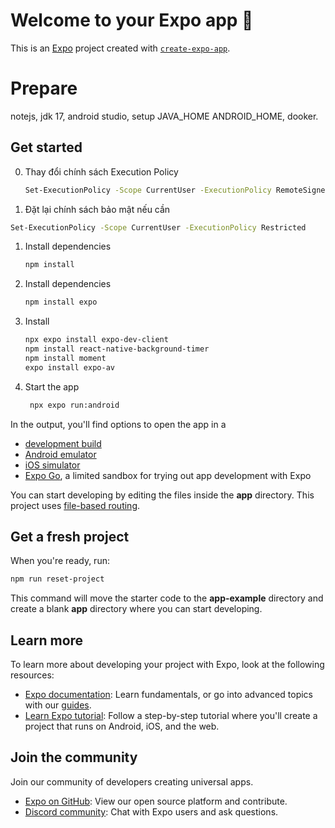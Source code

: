 # Welcome to your Expo app 👋

This is an [Expo](https://expo.dev) project created with [`create-expo-app`](https://www.npmjs.com/package/create-expo-app).
# Prepare
notejs, jdk 17, android studio, setup JAVA_HOME ANDROID_HOME, dooker.

## Get started
0. Thay đổi chính sách Execution Policy 
   ```bash
   Set-ExecutionPolicy -Scope CurrentUser -ExecutionPolicy RemoteSigned
   ```
00. Đặt lại chính sách bảo mật nếu cần 
   ```bash
   Set-ExecutionPolicy -Scope CurrentUser -ExecutionPolicy Restricted
   ```
1. Install dependencies

   ```bash
   npm install
   ```
2. Install dependencies

   ```bash
   npm install expo
   ```
3. Install

   ```bash
   npx expo install expo-dev-client
   npm install react-native-background-timer
   npm install moment
   expo install expo-av
   ```

4. Start the app

   ```bash
    npx expo run:android
   ```

In the output, you'll find options to open the app in a

- [development build](https://docs.expo.dev/develop/development-builds/introduction/)
- [Android emulator](https://docs.expo.dev/workflow/android-studio-emulator/)
- [iOS simulator](https://docs.expo.dev/workflow/ios-simulator/)
- [Expo Go](https://expo.dev/go), a limited sandbox for trying out app development with Expo

You can start developing by editing the files inside the **app** directory. This project uses [file-based routing](https://docs.expo.dev/router/introduction).

## Get a fresh project

When you're ready, run:

```bash
npm run reset-project
```

This command will move the starter code to the **app-example** directory and create a blank **app** directory where you can start developing.

## Learn more

To learn more about developing your project with Expo, look at the following resources:

- [Expo documentation](https://docs.expo.dev/): Learn fundamentals, or go into advanced topics with our [guides](https://docs.expo.dev/guides).
- [Learn Expo tutorial](https://docs.expo.dev/tutorial/introduction/): Follow a step-by-step tutorial where you'll create a project that runs on Android, iOS, and the web.

## Join the community

Join our community of developers creating universal apps.

- [Expo on GitHub](https://github.com/expo/expo): View our open source platform and contribute.
- [Discord community](https://chat.expo.dev): Chat with Expo users and ask questions.
